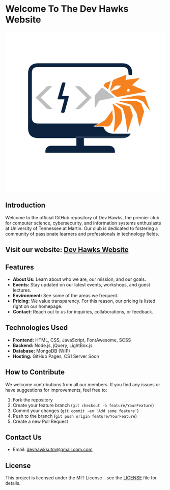 # Welcome To The Dev Hawks Website

![Dev Hawks Logo](images/transpdh.png)

## Introduction

Welcome to the official GitHub repository of Dev Hawks, the premier club for computer science, cybersecurity, and information systems enthusiasts at University of Tennessee at Martin. Our club is dedicated to fostering a community of passionate learners and professionals in technology fields.

## **Visit our website: [Dev Hawks Website](https://connorgladish.github.io/DevHawksWebsite/)**

## Features

- **About Us:** Learn about who we are, our mission, and our goals.
- **Events:** Stay updated on our latest events, workshops, and guest lectures.
- **Environment:** See some of the areas we frequent.
- **Pricing:** We value transparency. For this reason, our pricing is listed right on our homepage.
- **Contact:** Reach out to us for inquiries, collaborations, or feedback.

## Technologies Used

- **Frontend:** HTML, CSS, JavaScript, FontAwesome, SCSS
- **Backend:** Node.js, jQuery, LightBox.js
- **Database:** MongoDB (WIP)
- **Hosting:** GitHub Pages, CS1 Server Soon

## How to Contribute

We welcome contributions from all our members. If you find any issues or have suggestions for improvements, feel free to:

1. Fork the repository
2. Create your feature branch (`git checkout -b feature/YourFeature`)
3. Commit your changes (`git commit -am 'Add some feature'`)
4. Push to the branch (`git push origin feature/YourFeature`)
5. Create a new Pull Request

## Contact Us

- Email: [devhawksutm@gmail.com.com](mailto:devhawksutm@gmail.com)

## License

This project is licensed under the MIT License - see the [LICENSE](LICENSE) file for details.
